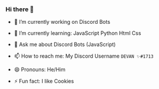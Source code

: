 ### Hi there 👋


- 🔭 I’m currently working on Discord Bots

- 🌱 I’m currently learning: 
 JavaScript 
 Python
 Html
 Css

- 💬 Ask me about Discord Bots (JavaScript)
- 📫 How to reach me: My Discord Username `DEVAN ✨#1713`
- 😄 Pronouns: He/Him
- ⚡ Fun fact: I like Cookies
